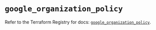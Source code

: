 # `google_organization_policy`

Refer to the Terraform Registry for docs: [`google_organization_policy`](https://registry.terraform.io/providers/drfaust92/google/4.16.4/docs/resources/organization_policy).
